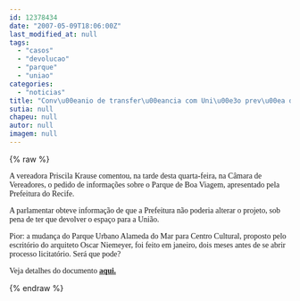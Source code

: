 ```yaml
---
id: 12378434
date: "2007-05-09T18:06:00Z"
last_modified_at: null
tags:
  - "casos"
  - "devolucao"
  - "parque"
  - "uniao"
categories:
  - "noticias"
title: "Conv\u00eanio de transfer\u00eancia com Uni\u00e3o prev\u00ea devolu\u00e7\u00e3o em caso de uso indevido da \u00e1rea do parque"
sutia: null
chapeu: null
autor: null
imagem: null
---
```

{% raw %}
<p><p><font face=\"Verdana\">A vereadora Priscila Krause comentou, na tarde desta quarta-feira, na C&acirc;mara de Vereadores, o pedido de informa&ccedil;&otilde;es sobre o Parque de Boa Viagem, apresentado pela Prefeitura do Recife.</font></p></p>
<p><p><font face=\"Verdana\">A parlamentar obteve informa&ccedil;&atilde;o de que a Prefeitura n&atilde;o poderia alterar o projeto, sob pena de ter que devolver o espa&ccedil;o para a Uni&atilde;o. </font></p></p>
<p><p><font face=\"Verdana\">Pior: a mudan&ccedil;a do Parque Urbano Alameda do Mar para Centro Cultural, proposto pelo escrit&oacute;rio do arquiteto Oscar Niemeyer, foi feito em janeiro, dois meses antes de se abrir processo licitat&oacute;rio. Ser&aacute; que pode?</font></p></p>
<p><p><font face=\"Verdana\">Veja detalhes do documento <strong><a href=\"https://jc3.uol.com.br/blogs/blogdejamildo/2007/05/09/not_7583.php\">aqui.</a></strong></font></p> </p>
{% endraw %}